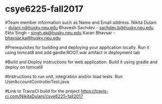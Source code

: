 # csye6225-fall2017

#Team member information such as Name and Email address.
Nikita Dulani - dulani.n@husky.neu.edu
Bhavesh Sachdev - sachdev.b@husky.neu.edu
Ekta Singh - singh.ek@husky.neu.edu
Karan Bhavsar - bhavsar.ka@husky.neu.edu

#Prerequisites for building and deploying your application locally.
Run it using tomcat8 and add gardle:ROOT.war artifact in deployment tab

#Build and Deploy instructions for web application.
Build it using gradle and deploy on tomcat8

#Instructions to run unit, integration and/or load tests.
Run UserAccountControllerTest.java

#Link to TravisCI build for the project
https://travis-ci.com/NikitaDulani/csye6225-fall2017 



